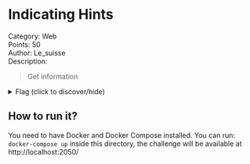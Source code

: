 # Indicating Hints
Category: Web  
Points: 50  
Author: Le_suisse  
Description:
> Get information

<details>
    <summary>Flag (click to discover/hide)</summary>
    <p>GH17{yeah_I_like_alpacas}</p>
</details>

## How to run it?
You need to have Docker and Docker Compose installed.
You can run: ``docker-compose up`` inside this directory, the challenge will
be available at http://localhost:2050/
